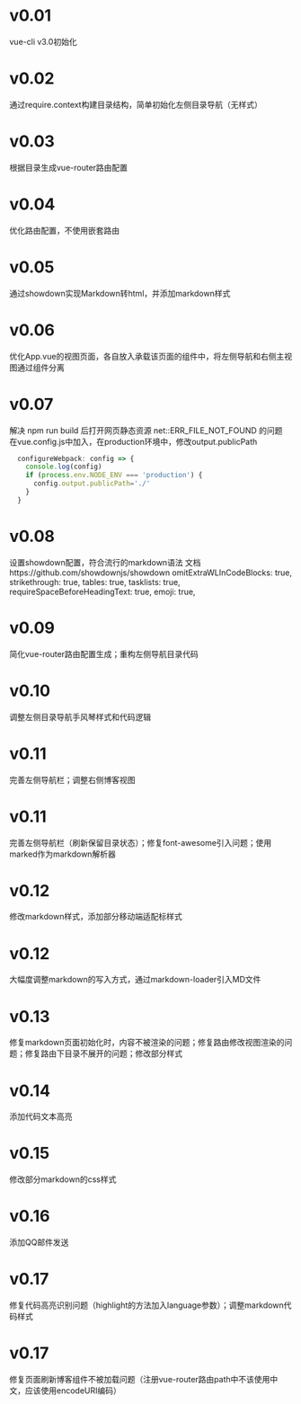 # v0.01
vue-cli v3.0初始化

# v0.02
通过require.context构建目录结构，简单初始化左侧目录导航（无样式）

# v0.03
根据目录生成vue-router路由配置

# v0.04
优化路由配置，不使用嵌套路由

# v0.05
通过showdown实现Markdown转html，并添加markdown样式

# v0.06
优化App.vue的视图页面，各自放入承载该页面的组件中，将左侧导航和右侧主视图通过组件分离

# v0.07
解决 npm run build 后打开网页静态资源 net::ERR_FILE_NOT_FOUND 的问题
在vue.config.js中加入，在production环境中，修改output.publicPath
``` js
  configureWebpack: config => {
    console.log(config)
    if (process.env.NODE_ENV === 'production') {
      config.output.publicPath='./'
    } 
  }
```

# v0.08
设置showdown配置，符合流行的markdown语法
文档https://github.com/showdownjs/showdown
  omitExtraWLInCodeBlocks: true,
  strikethrough: true,
  tables: true,
  tasklists: true,
  requireSpaceBeforeHeadingText: true,
  emoji: true,

# v0.09
简化vue-router路由配置生成；重构左侧导航目录代码

# v0.10
调整左侧目录导航手风琴样式和代码逻辑

# v0.11
完善左侧导航栏；调整右侧博客视图

# v0.11
完善左侧导航栏（刷新保留目录状态）；修复font-awesome引入问题；使用marked作为markdown解析器

# v0.12
修改markdown样式，添加部分移动端适配标样式

# v0.12
大幅度调整markdown的写入方式，通过markdown-loader引入MD文件

# v0.13
修复markdown页面初始化时，内容不被渲染的问题；修复路由修改视图渲染的问题；修复路由下目录不展开的问题；修改部分样式

# v0.14
添加代码文本高亮

# v0.15
修改部分markdown的css样式

# v0.16
添加QQ邮件发送

# v0.17
修复代码高亮识别问题（highlight的方法加入language参数）；调整markdown代码样式

# v0.17
修复页面刷新博客组件不被加载问题（注册vue-router路由path中不该使用中文，应该使用encodeURI编码）